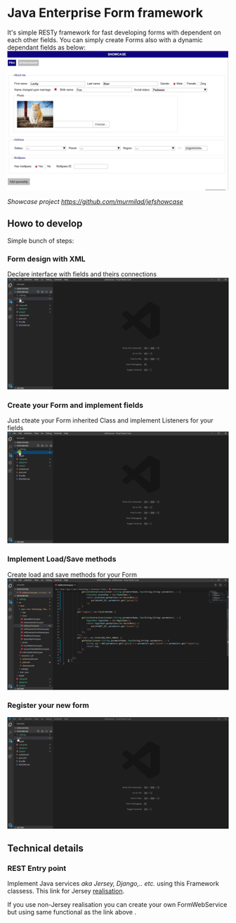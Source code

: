 # Java Enterprise Form framework

It's simple RESTy framework for fast developing forms with dependent on each other fields.
You can simply create Forms also with a dynamic dependant fields as below:
![](connected-elements.gif)

*Showcase project https://github.com/murmilad/jefshowcase*

## Howo to develop
Simple bunch of steps:

### Form design with XML 
Declare interface with fields and theirs connections 
![](xml-form-creation.gif)

### Create your Form and implement fields
Just cteate your Form inherited Class and implement Listeners for your fields
![](rest-form-parameters.gif)

###  Implement Load/Save methods
Create load and save methods for your Form
![](rest-form-loadsave.gif)

### Register your new form
![](rest-form-register.gif)

## Technical details
### REST Entry point
Implement Java services *aka Jersey, Django,.. etc.* using this Framework classess. 
This link for Jersey [realisation](https://github.com/murmilad/jefshowcase/blob/master/src/main/java/com/technology/showcase/jersey/FormWebService.java).

If you use  non-Jersey realisation you can create your own FormWebService but using same functional as the link above .


 

